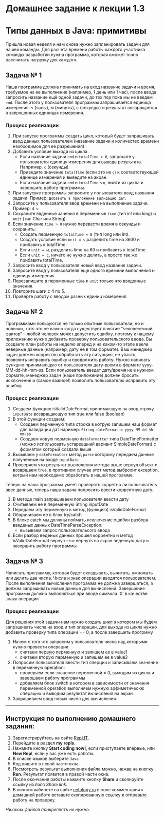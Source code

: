 # Домашнее задание к лекции 1.3	
# Типы данных в Java: примитивы

Пришла новая неделя и нам снова нужно запланировать задачи для нашей команды.
Для расчета времени работы каждого участника команды разработки нужна программа, которая сможет точно рассчитать нагрузку для каждого.

## Задача № 1

Наша программа должна принимать на вход название задачи и время, требуемое на ее выполнение (например, 1 день или 1 час), после ввода запросить название ещё одной задачи, до тех пор пока мы не введем `end`. 
После этого у пользователя программы запрашивается единица измерения: ч (часы), м (минуты), с (секунды) и результат возвращается в запрошенных единицах измерения.

### Процесс реализации

1. При запуске программы создать цикл, который будет запрашивать ввод данных пользователем (название задачи и количество времени необходимое для ее разрешения).
2. Добавить условие выхода из цикла:
   - Если название задачи `end`  и `totalTime > 0`, запросите у пользователя единицу измерения для вывода результата. Например, `с` (секунды).
   - Приведите значение `totalTime` (если это не `с`) к соответствующей единице измерения и выведите на экран.
   - Если название задачи `end` и `totalTime` <=, выйти из цикла и завершить работу программы.
3. При запусуке программы запросите у пользователя ввод названия задачи. Пример: `Добавить в приложение валидацию дат`.
4. Запросите у пользователя ввод времени на выполнение задачи. Пример: `4 ч`
5. Сохраните ввденные зачения в переменные `time` (тип int или long) и `unit` (тип Char или String).
6. Если значение `time > 0` нужно перевести время в секунды и сохранить:
   - Создать перменную `totalTime = 0` (тип long или int).
   - Создать условие если `unit = ч` разделить time на 3600 и прибавить к totalTime.
   - Если `unit = м`, разделить time на 60 и прибавить к totalTime.
   - Если `unit = с`, ничего не нужно делить, а просто так же прибавить totalTime.
7. Запросите ввод у пользователя новый ввод названия задачи.
8. Запросите ввод у пользователя еще одного времени выполнения и единицу измерения.
9. Перезапишите в переменные `time` и `unit` только что введенные значения.
10. Повторите шаги с 4 по 5.
11. Проверте работу с вводом разных единиц измерения.  

## Задача № 2

Программами пользуются не только опытные пользователи, но и новички, хотя это не важно когда существует понятие "человеческий фактор" - любой человек может допустить ошибку, поэтому к нашему приложению нужно добавить проверку пользовательского ввода. Вы создаете план работы на неделю вперед и на каком-то этапе ввели неверные данные (например, дату не в том формате). Ваш менеджер задач должен корректно обработать эту ситуацию, не упасть, позволить исправить ошибку и продолжить работу.
Нужно написать функцию принимающую от пользователя дату-время в формате yyyy-MM-dd-hh-mm-ss. Если пользователь введет дату/время не в нужном формате, менеджер задач (наше приложение) должен бросить исключение и (самое важное!) позволить пользователю исправить эту ошибку.

### Процесс реализации

1. Создаем функцию isValidDateFormat принимающую на вход строку `inputDate` возвращающую тип true или false (boolean)
2. В этой функции создаем: 
   - Создаем перменную типа строка в котрую запишем наш формат для валидации дат наример: `String dateFormat = yyyy-MM-dd-hh-mm-ss`
   - Создаем новую перменную `dateFormatter` типа DateTimeFormatter (можно использовать устаревшний вариант SimpleDateFormat) с форматом который создали выше
3. Вызываем у `dateFormatter` метод `parse` которому передаем данные полученные на входе `inputDate`
4. Проверяем что результат вывполения метода выше вернул объект и возврщаем `true`, в противном случае этот метод выбросит exception, котрый нам необходимо обработать в нашей программе.

Теперь на наша программа умеет проверять корретно ли пользователь ввел данные, теперь наша задача попросить ввести корректную дату.

1. В методе main запрашиваем пользователя ввести дату
2. Считываем ее в переменную String inputDate
3. Передаем эту перменную в метод (функцию) isValidDateFormat
4. Оборачиваем ее в блок try/catch
5. В блоке catch мы должны поймать иcключение ошибки разбора введеных данных DateTimeParseException:
   - вызываем запрос пользовательсого ввода
6. Если разбор веденых данных прошел коррентно и метод isValidDateFormat вернул `true` вернуть на экран веденную дату и завершить работу программы.       


## Задача № 3

Написать программу, которая будет складывать, вычитать, умножать или делить два числа. Числа и знак операции вводятся пользователем. После выполнения вычисления программа не должна завершаться, а должна запрашивать новые данные для вычислений. Завершение программы должно выполняться при вводе символа '0' в качестве знака операции

### Процесс реализации

Для решения этой задачи нам нужно создать цикл в котором мы будем запрашивать числа на вход и тип операции, для выхода из цикла нужно добавить проверку типа операции == 0, а после завершить прогрмму
1. Начем с того что запросим у пользователя числа над которыми нужно провести операции:
   - считаем первую перменную и запишем ее в value1
   - считаем вторую перменную и запишем ее в value2
2. Попросим пользователя ввести тип оперции и записываем значение в переменную operation:
   - проверяем если значение переменной = 0, выходим из цикла и завершаем работу программы
   - добавляем блок switch в котором в зависимости от значения переменной operation выполняем нужную арфиметическю операцию и выводим результат вычисления на экран
3. Запрашиваем ввод новых чисел для вычисления.    

---

## Инструкция по выполнению домашнего задания:

1. Зарегистрируйтесь на сайте [Repl.IT](https://repl.it/).
2. Перейдите в раздел **my repls**.
3. Нажмите кнопку **Start coding now!**, если приступаете впервые, или **New Repl**, если у вас уже есть работы.
4. В списке языков выберите `Java`.
5. Код пишите в левой части окна.
6. Посмотреть результат выполнения файла можно, нажав на кнопку **Run**. Результат появится в правой части окна.
7. После окончания работы нажмите кнопку **Share** и скопируйте ссылку из поля _Share link_.
8. В личном кабинете на сайте [netology.ru](http://netology.ru/) в поле комментария к домашней работе вставьте скопированную ссылку и отправьте работу на проверку.

_Никаких файлов прикреплять не нужно._

